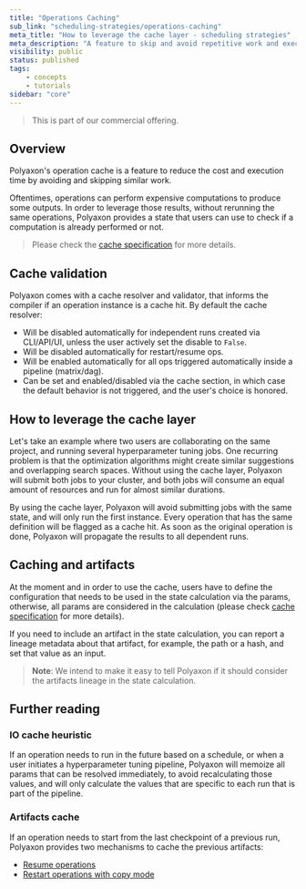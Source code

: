 ```yaml
---
title: "Operations Caching"
sub_link: "scheduling-strategies/operations-caching"
meta_title: "How to leverage the cache layer - scheduling strategies"
meta_description: "A feature to skip and avoid repetitive work and execute faster workflows."
visibility: public
status: published
tags:
    - concepts
    - tutorials
sidebar: "core"
---
```


<blockquote class="commercial">This is part of our commercial offering.</blockquote>

## Overview

Polyaxon's operation cache is a feature to reduce the cost and execution time by avoiding and skipping similar work.

Oftentimes, operations can perform expensive computations to produce some outputs. 
In order to leverage those results, without rerunning the same operations, Polyaxon provides a state that users can use to check if a computation is already performed or not.

> Please check the [cache specification](/docs/automation/helpers/cache/) for more details.

## Cache validation

Polyaxon comes with a cache resolver and validator, that informs the compiler if an operation instance is a cache hit.
By default the cache resolver:
   * Will be disabled automatically for independent runs created via CLI/API/UI, unless the user actively set the disable to `False`.
   * Will be disabled automatically for restart/resume ops.
   * Will be enabled automatically for all ops triggered automatically inside a pipeline (matrix/dag).
   * Can be set and enabled/disabled via the cache section, in which case the default behavior is not triggered, and the user's choice is honored.

## How to leverage the cache layer

Let's take an example where two users are collaborating on the same project, and running several hyperparameter tuning jobs.
One recurring problem is that the optimization algorithms might create similar suggestions and overlapping search spaces.
Without using the cache layer, Polyaxon will submit both jobs to your cluster, and both jobs will consume an equal amount of resources and run for almost similar durations.

By using the cache layer, Polyaxon will avoid submitting jobs with the same state, and will only run the first instance. Every operation that has the same definition will be flagged as a cache hit.
As soon as the original operation is done, Polyaxon will propagate the results to all dependent runs.

## Caching and artifacts

At the moment and in order to use the cache, users have to define the configuration that needs to be used in the state calculation via the params, otherwise, all params are considered in the calculation
(please check [cache specification](/docs/automation/helpers/cache/) for more details).

If you need to include an artifact in the state calculation, you can report a lineage metadata about that artifact, for example, the path or a hash, and set that value as an input.

> **Note**: We intend to make it easy to tell Polyaxon if it should consider the artifacts lineage in the state calculation. 

## Further reading

### IO cache heuristic

If an operation needs to run in the future based on a schedule, or when a user initiates a hyperparameter tuning pipeline, 
Polyaxon will memoize all params that can be resolved immediately, to avoid recalculating those values, and will only calculate the values that are specific to each run that is part of the pipeline.

### Artifacts cache

If an operation needs to start from the last checkpoint of a previous run, Polyaxon provides two mechanisms to cache the previous artifacts:

 * [Resume operations](/docs/core/scheduling-strategies/resume-restart/#resuming-operation)
 * [Restart operations with copy mode](/docs/core/scheduling-strategies/resume-restart/#restarting-operation-with-copy-mode)
